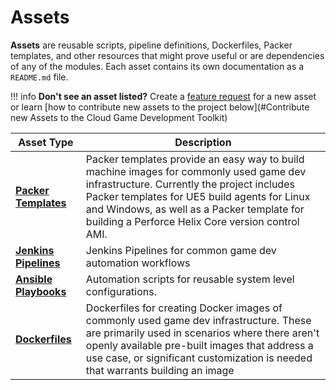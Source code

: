 # Assets

**Assets** are reusable scripts, pipeline definitions, Dockerfiles, Packer templates, and other resources that might prove useful or are dependencies of any of the modules. Each asset contains its own documentation as a `README.md` file.

!!! info
    **Don't see an asset listed?** Create a [feature request](https://github.com/aws-games/cloud-game-development-toolkit/issues/new?assignees=&labels=feature-request&projects=&template=feature_request.yml&title=Feature+request%3A+TITLE) for a new asset or learn [how to contribute new assets to the project below](#Contribute new Assets to the Cloud Game Development Toolkit)

| Asset Type | Description |
| - | - |
| [__Packer Templates__](./packer.md) | Packer templates provide an easy way to build machine images for commonly used game dev infrastructure. Currently the project includes Packer templates for UE5 build agents for Linux and Windows, as well as a Packer template for building a Perforce Helix Core version control AMI. |
| [__Jenkins Pipelines__](./jenkins-pipelines.md) | Jenkins Pipelines for common game dev automation workflows |
| [__Ansible Playbooks__](./playbooks.md) | Automation scripts for reusable system level configurations. |
| [__Dockerfiles__](./dockerfiles.md) | Dockerfiles for creating Docker images of commonly used game dev infrastructure. These are primarily used in scenarios where there aren't openly available pre-built images that address a use case, or significant customization is needed that warrants building an image |
